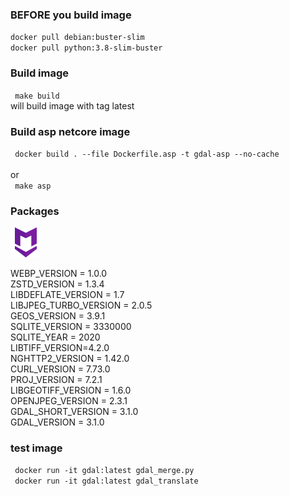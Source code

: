 ### BEFORE you build image
<code>docker pull debian:buster-slim </code>  
<code>docker pull python:3.8-slim-buster</code>  


### Build image
<code> make build </code>  
will build image with tag latest 
### Build asp netcore image
<code> docker build . --file Dockerfile.asp -t gdal-asp --no-cache </code>  
or  
<code> make asp </code>
 

### Packages


 
![alt text](https://github.com/adam-p/markdown-here/raw/master/src/common/images/icon48.png "Logo Title Text 1")

WEBP_VERSION = 1.0.0  
ZSTD_VERSION = 1.3.4  
LIBDEFLATE_VERSION = 1.7  
LIBJPEG_TURBO_VERSION = 2.0.5  
GEOS_VERSION = 3.9.1  
SQLITE_VERSION = 3330000  
SQLITE_YEAR = 2020  
LIBTIFF_VERSION=4.2.0  
NGHTTP2_VERSION = 1.42.0  
CURL_VERSION = 7.73.0  
PROJ_VERSION = 7.2.1  
LIBGEOTIFF_VERSION = 1.6.0  
OPENJPEG_VERSION = 2.3.1  
GDAL_SHORT_VERSION = 3.1.0  
GDAL_VERSION = 3.1.0  






### test image
<code> docker run -it gdal:latest gdal_merge.py</code>   
<code> docker run -it gdal:latest gdal_translate</code>  
